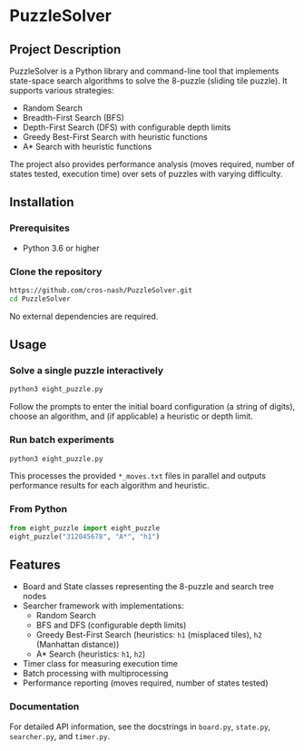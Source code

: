 # PuzzleSolver

## Project Description
PuzzleSolver is a Python library and command-line tool that implements state-space search algorithms to solve the 8-puzzle (sliding tile puzzle). It supports various strategies:
- Random Search
- Breadth-First Search (BFS)
- Depth-First Search (DFS) with configurable depth limits
- Greedy Best-First Search with heuristic functions
- A* Search with heuristic functions

The project also provides performance analysis (moves required, number of states tested, execution time) over sets of puzzles with varying difficulty.

## Installation
### Prerequisites
- Python 3.6 or higher

### Clone the repository
```bash
https://github.com/cros-nash/PuzzleSolver.git
cd PuzzleSolver
```

No external dependencies are required.

## Usage
### Solve a single puzzle interactively
```bash
python3 eight_puzzle.py
```
Follow the prompts to enter the initial board configuration (a string of digits), choose an algorithm, and (if applicable) a heuristic or depth limit.

### Run batch experiments
```bash
python3 eight_puzzle.py
```
This processes the provided `*_moves.txt` files in parallel and outputs performance results for each algorithm and heuristic.

### From Python
```python
from eight_puzzle import eight_puzzle
eight_puzzle("312045678", "A*", "h1")
```

## Features
- Board and State classes representing the 8-puzzle and search tree nodes
- Searcher framework with implementations:
  - Random Search
  - BFS and DFS (configurable depth limits)
  - Greedy Best-First Search (heuristics: `h1` (misplaced tiles), `h2` (Manhattan distance))
  - A* Search (heuristics: `h1`, `h2`)
- Timer class for measuring execution time
- Batch processing with multiprocessing
- Performance reporting (moves required, number of states tested)

### Documentation
For detailed API information, see the docstrings in `board.py`, `state.py`, `searcher.py`, and `timer.py`.
